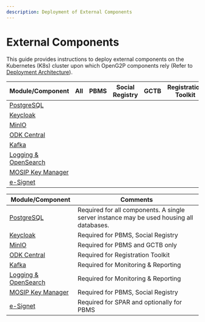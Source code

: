 ```yaml
---
description: Deployment of External Components
---
```


# External Components

This guide provides instructions to deploy external components on the Kubernetes (K8s) cluster upon which OpenG2P components rely (Refer to [Deployment Architecture](broken-reference)).

<table data-full-width="false"><thead><tr><th width="220">Module/Component</th><th width="52">All</th><th width="82">PBMS</th><th width="145" align="center">Social Registry</th><th width="79">GCTB</th><th width="162">Registration Toolkit</th><th>Monitoring and Re</th><th>SPAR</th></tr></thead><tbody><tr><td><a href="postgresql-server.md">PostgreSQL</a></td><td></td><td></td><td align="center"></td><td></td><td></td><td></td><td></td></tr><tr><td><a href="keycloak.md">Keycloak</a></td><td></td><td></td><td align="center"></td><td></td><td></td><td></td><td></td></tr><tr><td><a href="minio.md">MinIO</a></td><td></td><td></td><td align="center"></td><td></td><td></td><td></td><td></td></tr><tr><td><a href="odk-central-deployment.md">ODK Central</a></td><td></td><td></td><td align="center"></td><td></td><td></td><td></td><td></td></tr><tr><td><a href="kafka-deployment.md">Kafka</a></td><td></td><td></td><td align="center"></td><td></td><td></td><td></td><td></td></tr><tr><td><a href="logging-and-opensearch.md">Logging &#x26; OpenSearch</a></td><td></td><td></td><td align="center"></td><td></td><td></td><td></td><td></td></tr><tr><td><a href="keymanager.md">MOSIP Key Manager</a></td><td></td><td></td><td align="center"></td><td></td><td></td><td></td><td></td></tr><tr><td><a href="esignet.md">e-Signet</a></td><td></td><td></td><td align="center"></td><td></td><td></td><td></td><td></td></tr></tbody></table>

| Module/Component                                  | Comments                                                                                 |
| ------------------------------------------------- | ---------------------------------------------------------------------------------------- |
| [PostgreSQL](postgresql-server.md)                | Required for all components. A single server instance may be used housing all databases. |
| [Keycloak](keycloak.md)                           | Required for PBMS, Social Registry                                                       |
| [MinIO](minio.md)                                 | Required for PBMS and GCTB only                                                          |
| [ODK Central](odk-central-deployment.md)          | Required for Registration Toolkit                                                        |
| [Kafka](kafka-deployment.md)                      | Required for Monitoring & Reporting                                                      |
| [Logging & OpenSearch](logging-and-opensearch.md) | Required for Monitoring & Reporting                                                      |
| [MOSIP Key Manager](keymanager.md)                | Required for PBMS, Social Registry                                                       |
| [e-Signet](esignet.md)                            | Required for SPAR and optionally for PBMS                                                |
